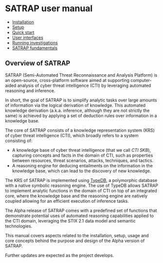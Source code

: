 # SATRAP user manual

- [Installation](/docs/manual/installation.md)
- [Setup](/docs/manual/setup.md)
- [Quick start](/docs/manual/quick_start.md)
- [User interfaces](/docs/manual/interfaces.md)
- [Running investigations](/docs/manual/playbooks.md)
- [SATRAP fundamentals](/docs/manual/core_concepts.md)


## Overview of SATRAP

SATRAP (Semi-Automated Threat Reconnaissance and Analysis Platform) is an open-source, cross-platform software aimed at supporting computer-aided analysis of cyber threat intelligence (CTI) by leveraging automated reasoning and inference.

In short, the goal of SATRAP is to simplify analytic tasks over large amounts of information via the logical derivation of knowledge. This automated knowledge derivation (a.k.a. inference, although they are not strictly the same) is achieved by applying a set of deduction rules over information in a knowledge base.

The core of SATRAP consists of a knowledge representation system (KRS) of cyber threat intelligence (CTI), which broadly refers to a system consisting of:
* A knowledge base of cyber threat intelligence (that we call _CTI SKB_), capturing concepts and facts in the domain of CTI, such as properties between resources, threat scenarios, attacks, techniques, and tactics.
* A reasoning engine for deducing entailments on the information in the knowledge base, which can lead to the discovery of new knowledge.

The KRS of SATRAP is implemented using [TypeDB](https://typedb.com/), a polymorphic database with a native symbolic reasoning engine. The use of TypeDB allows SATRAP to implement analytic functions in the domain of CTI on top of an integrated core, where the knowledge base and the reasoning engine are natively coupled allowing for an efficient execution of inference tasks. 

The Alpha release of SATRAP comes with a predefined set of functions that demonstrate potential uses of automated reasoning capabilities applied to the CTI domain, leveraging the STIX 2.1 data model and semantic technologies.

This manual covers aspects related to the installation, setup, usage and core concepts behind the purpose and design of the Alpha version of SATRAP.

Further updates are expected as the project develops.